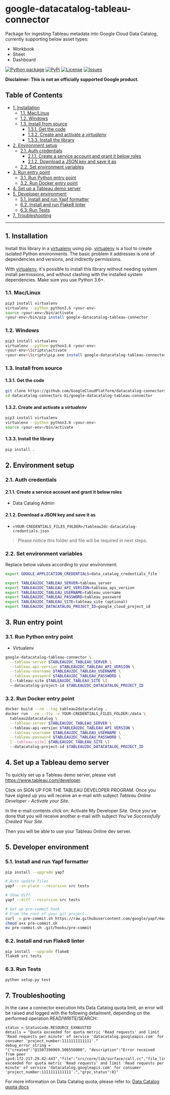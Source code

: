 # google-datacatalog-tableau-connector

Package for ingesting Tableau metadata into Google Cloud Data Catalog,
currently supporting below asset types:
- Workbook
- Sheet
- Dashboard

[![Python package][3]][3] [![PyPi][4]][5] [![License][6]][6] [![Issues][7]][8]

**Disclaimer: This is not an officially supported Google product.**

<!--
  ⚠️ DO NOT UPDATE THE TABLE OF CONTENTS MANUALLY ️️⚠️
  run `npx markdown-toc -i README.md`.

  Please stick to 80-character line wraps as much as you can.
-->

## Table of Contents

<!-- toc -->

- [1. Installation](#1-installation)
  * [1.1. Mac/Linux](#11-maclinux)
  * [1.2. Windows](#12-windows)
  * [1.3. Install from source](#13-install-from-source)
    + [1.3.1. Get the code](#131-get-the-code)
    + [1.3.2. Create and activate a *virtualenv*](#132-create-and-activate-a-virtualenv)
    + [1.3.3. Install the library](#133-install-the-library)
- [2. Environment setup](#2-environment-setup)
  * [2.1. Auth credentials](#21-auth-credentials)
    + [2.1.1. Create a service account and grant it below roles](#211-create-a-service-account-and-grant-it-below-roles)
    + [2.1.2. Download a JSON key and save it as](#212-download-a-json-key-and-save-it-as)
  * [2.2. Set environment variables](#22-set-environment-variables)
- [3. Run entry point](#3-run-entry-point)
  * [3.1. Run Python entry point](#31-run-python-entry-point)
  * [3.2. Run Docker entry point](#32-run-docker-entry-point)
- [4. Set up a Tableau demo server](#4-set-up-a-tableau-demo-server)
- [5. Developer environment](#5-developer-environment)
  * [5.1. Install and run Yapf formatter](#51-install-and-run-yapf-formatter)
  * [6.2. Install and run Flake8 linter](#62-install-and-run-flake8-linter)
  * [6.3. Run Tests](#63-run-tests)
- [7. Troubleshooting](#7-troubleshooting)

<!-- tocstop -->

-----

## 1. Installation

Install this library in a [virtualenv][2] using pip. [virtualenv][2] is a tool to
create isolated Python environments. The basic problem it addresses is one of
dependencies and versions, and indirectly permissions.

With [virtualenv][2], it's possible to install this library without needing system
install permissions, and without clashing with the installed system
dependencies. Make sure you use Python 3.6+.


### 1.1. Mac/Linux

```bash
pip3 install virtualenv
virtualenv --python python3.6 <your-env>
source <your-env>/bin/activate
<your-env>/bin/pip install google-datacatalog-tableau-connector
```

### 1.2. Windows

```bash
pip3 install virtualenv
virtualenv --python python3.6 <your-env>
<your-env>\Scripts\activate
<your-env>\Scripts\pip.exe install google-datacatalog-tableau-connector
```

### 1.3. Install from source

#### 1.3.1. Get the code

````bash
git clone https://github.com/GoogleCloudPlatform/datacatalog-connectors-bi/
cd datacatalog-connectors-bi/google-datacatalog-tableau-connector
````

#### 1.3.2. Create and activate a *virtualenv*

```bash
pip3 install virtualenv
virtualenv --python python3.6 <your-env> 
source <your-env>/bin/activate
```

#### 1.3.3. Install the library

```bash
pip install .
```

## 2. Environment setup

### 2.1. Auth credentials

#### 2.1.1. Create a service account and grant it below roles

- Data Catalog Admin

#### 2.1.2. Download a JSON key and save it as
- `<YOUR-CREDENTIALS_FILES_FOLDER>/tableau2dc-datacatalog-credentials.json`

> Please notice this folder and file will be required in next steps.

### 2.2. Set environment variables

Replace below values according to your environment:

```bash
export GOOGLE_APPLICATION_CREDENTIALS=data_catalog_credentials_file

export TABLEAU2DC_TABLEAU_SERVER=tableau_server
export TABLEAU2DC_TABLEAU_API_VERSION=tableau_api_version
export TABLEAU2DC_TABLEAU_USERNAME=tableau_username
export TABLEAU2DC_TABLEAU_PASSWORD=tableau_password
export TABLEAU2DC_TABLEAU_SITE=tableau_site (optional)
export TABLEAU2DC_DATACATALOG_PROJECT_ID=google_cloud_project_id
```

## 3. Run entry point

### 3.1. Run Python entry point

- Virtualenv

```bash
google-datacatalog-tableau-connector \
  --tableau-server $TABLEAU2DC_TABLEAU_SERVER \
  --tableau-api-version $TABLEAU2DC_TABLEAU_API_VERSION \
  --tableau-username $TABLEAU2DC_TABLEAU_USERNAME \
  --tableau-password $TABLEAU2DC_TABLEAU_PASSWORD \
  [--tableau-site $TABLEAU2DC_TABLEAU_SITE \]
  --datacatalog-project-id $TABLEAU2DC_DATACATALOG_PROJECT_ID
```

### 3.2. Run Docker entry point

```bash
docker build --rm --tag tableau2datacatalog .
docker run --rm --tty -v YOUR-CREDENTIALS_FILES_FOLDER:/data \
  tableau2datacatalog \
  --tableau-server $TABLEAU2DC_TABLEAU_SERVER \ 
  --tableau-api-version $TABLEAU2DC_TABLEAU_API_VERSION \
  --tableau-username $TABLEAU2DC_TABLEAU_USERNAME \
  --tableau-password $TABLEAU2DC_TABLEAU_PASSWORD \
  [--tableau-site] $TABLEAU2DC_TABLEAU_SITE \]
  --datacatalog-project-id $TABLEAU2DC_DATACATALOG_PROJECT_ID
```

## 4. Set up a Tableau demo server

To quickly set up a Tableau demo server, please visit
https://www.tableau.com/developer.

Click on SIGN UP FOR THE TABLEAU DEVELOPER PROGRAM. Once you have signed up you
will receive an e-mail with subject _Tableau Online Developer - Activate your
Site_.

In the e-mail contents click on: Activate My Developer Site. Once you've done
that you will receive another e-mail with subject _You've Successfully Created
Your Site_.

Then you will be able to use your Tableau Online dev server.

## 5. Developer environment

### 5.1. Install and run Yapf formatter

```bash
pip install --upgrade yapf

# Auto update files
yapf --in-place --recursive src tests

# Show diff
yapf --diff --recursive src tests

# Set up pre-commit hook
# From the root of your git project.
curl -o pre-commit.sh https://raw.githubusercontent.com/google/yapf/master/plugins/pre-commit.sh
chmod a+x pre-commit.sh
mv pre-commit.sh .git/hooks/pre-commit
```

### 6.2. Install and run Flake8 linter

```bash
pip install --upgrade flake8
flake8 src tests
```

### 6.3. Run Tests

```bash
python setup.py test
```
## 7. Troubleshooting

In the case a connector execution hits Data Catalog quota limit, an error will
be raised and logged with the following detailment, depending on the performed
operation READ/WRITE/SEARCH: 

```
status = StatusCode.RESOURCE_EXHAUSTED
details = "Quota exceeded for quota metric 'Read requests' and limit 'Read requests per minute' of service 'datacatalog.googleapis.com' for consumer 'project_number:1111111111111'."
debug_error_string = 
"{"created":"@1587396969.506556000", "description":"Error received from peer ipv4:172.217.29.42:443","file":"src/core/lib/surface/call.cc","file_line":1056,"grpc_message":"Quota exceeded for quota metric 'Read requests' and limit 'Read requests per minute' of service 'datacatalog.googleapis.com' for consumer 'project_number:1111111111111'.","grpc_status":8}"
```

For more information on Data Catalog quota, please refer to: [Data Catalog quota docs][1]

[1]: https://cloud.google.com/data-catalog/docs/resources/quotas
[2]: https://virtualenv.pypa.io/en/latest/
[3]: https://github.com/GoogleCloudPlatform/datacatalog-connectors-bi/workflows/Python%20package/badge.svg?branch=master
[4]: https://img.shields.io/pypi/v/google-datacatalog-tableau-connector.svg
[5]: https://pypi.org/project/google-datacatalog-tableau-connector/
[6]: https://img.shields.io/github/license/GoogleCloudPlatform/datacatalog-connectors-bi.svg
[7]: https://img.shields.io/github/issues/GoogleCloudPlatform/datacatalog-connectors-bi.svg
[8]: https://github.com/GoogleCloudPlatform/datacatalog-connectors-bi/issues
